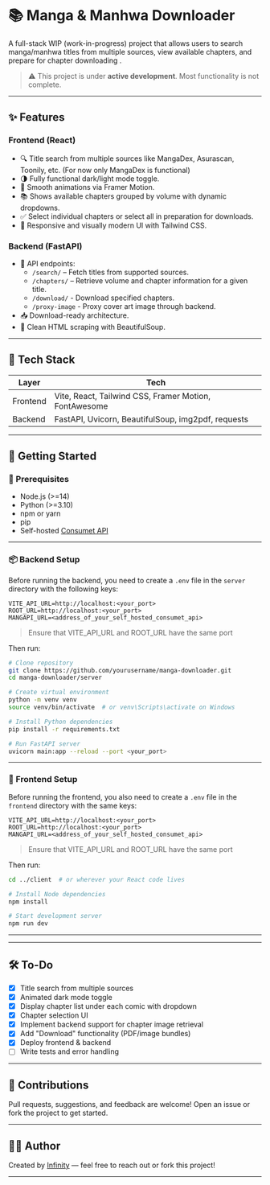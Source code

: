 
# 📚 Manga & Manhwa Downloader

A full-stack WIP (work-in-progress) project that allows users to search manga/manhwa titles from multiple sources, view available chapters, and prepare for chapter downloading .

> ⚠️ This project is under **active development**. Most functionality is not complete.

---

## ✨ Features

### Frontend (React)

- 🔍 Title search from multiple sources like MangaDex, Asurascan, Toonily, etc. (For now only MangaDex is functional)
- 🌗 Fully functional dark/light mode toggle.
- 🎨 Smooth animations via Framer Motion.
- 📚 Shows available chapters grouped by volume with dynamic dropdowns.
- ✅ Select individual chapters or select all in preparation for downloads.
- 📱 Responsive and visually modern UI with Tailwind CSS.

### Backend (FastAPI)

- 📡 API endpoints:
  - `/search/` – Fetch titles from supported sources.
  - `/chapters/` – Retrieve volume and chapter information for a given title.
  - `/download/` - Download specified chapters.
  - `/proxy-image` - Proxy cover art image through backend.
- 📥 Download-ready architecture.
- 🧼 Clean HTML scraping with BeautifulSoup.

---

## 🧰 Tech Stack

| Layer     | Tech                                                                 |
|-----------|----------------------------------------------------------------------|
| Frontend  | Vite, React, Tailwind CSS, Framer Motion, FontAwesome                |
| Backend   | FastAPI, Uvicorn, BeautifulSoup, img2pdf, requests                   |

---

## 🚀 Getting Started

### 🔧 Prerequisites

- Node.js (>=14)
- Python (>=3.10)
- npm or yarn
- pip
- Self-hosted [Consumet API](https://github.com/consumet/api.consumet.org)

---

### 📦 Backend Setup

Before running the backend, you need to create a `.env` file in the `server` directory with the following keys:

```env
VITE_API_URL=http://localhost:<your_port>
ROOT_URL=http://localhost:<your_port>
MANGAPI_URL=<address_of_your_self_hosted_consumet_api>
```

> Ensure that VITE_API_URL and ROOT_URL have the same port

Then run:

```bash
# Clone repository
git clone https://github.com/yourusername/manga-downloader.git
cd manga-downloader/server

# Create virtual environment
python -m venv venv
source venv/bin/activate  # or venv\Scripts\activate on Windows

# Install Python dependencies
pip install -r requirements.txt

# Run FastAPI server
uvicorn main:app --reload --port <your_port>
```

---

### 🎨 Frontend Setup

Before running the frontend, you also need to create a `.env` file in the `frontend` directory with the same keys:

```env
VITE_API_URL=http://localhost:<your_port>
ROOT_URL=http://localhost:<your_port>
MANGAPI_URL=<address_of_your_self_hosted_consumet_api>
```

> Ensure that VITE_API_URL and ROOT_URL have the same port

Then run:

```bash
cd ../client  # or wherever your React code lives

# Install Node dependencies
npm install

# Start development server
npm run dev
```

---

---

## 🛠️ To-Do

- [x] Title search from multiple sources
- [x] Animated dark mode toggle
- [x] Display chapter list under each comic with dropdown
- [x] Chapter selection UI
- [x] Implement backend support for chapter image retrieval
- [x] Add "Download" functionality (PDF/image bundles)
- [x] Deploy frontend & backend
- [ ] Write tests and error handling

---

## 🤝 Contributions

Pull requests, suggestions, and feedback are welcome! Open an issue or fork the project to get started.

---

## 👨‍💻 Author

Created by [Infinity](https://github.com/serplay) — feel free to reach out or fork this project!

---
